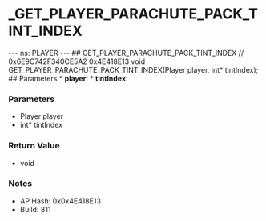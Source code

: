 # _GET_PLAYER_PARACHUTE_PACK_TINT_INDEX

--- ns: PLAYER --- ## GET_PLAYER_PARACHUTE_PACK_TINT_INDEX  // 0x6E9C742F340CE5A2 0x4E418E13 void GET_PLAYER_PARACHUTE_PACK_TINT_INDEX(Player player, int* tintIndex);   ## Parameters * **player**: * **tintIndex**:

### Parameters
* Player player
* int* tintIndex

### Return Value
* void

### Notes
* AP Hash: 0x0x4E418E13
* Build: 811

